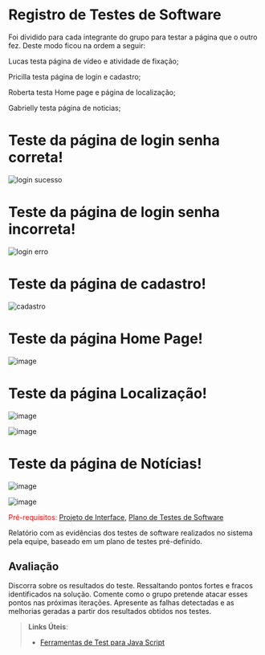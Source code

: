 # Registro de Testes de Software

Foi dividido para cada integrante do grupo para testar a página que o outro fez. Deste modo ficou na ordem a seguir:

Lucas testa página de vídeo e atividade de fixação;

Pricilla testa página de login e cadastro;

Roberta testa Home page e página de localização;

Gabrielly testa página de noticias;

# Teste da página de login senha correta!

![login sucesso](https://user-images.githubusercontent.com/114036574/204045323-c88ef794-f193-40bf-8739-7650e61c89f6.png)


# Teste da página de login senha incorreta!
![login erro](https://user-images.githubusercontent.com/114036574/204045376-4fda1878-6b07-403e-a03b-a0c0773d1317.png)

# Teste da página de cadastro!

![cadastro](https://user-images.githubusercontent.com/114036574/204057902-8ece6905-ae95-436b-a930-c92488c6d288.png)

# Teste da página Home Page!

![image](https://user-images.githubusercontent.com/93801572/204114042-172662dd-7647-487b-8abd-36d0f073c7e2.png)

# Teste da página Localização!

![image](https://user-images.githubusercontent.com/93801572/204114630-b0f22962-ad1f-42b0-b217-8399dfd2047d.png)

![image](https://user-images.githubusercontent.com/93801572/204114642-e26a5e68-957e-4573-8605-85a751ff954b.png)

# Teste da página de Notícias!
![image](https://user-images.githubusercontent.com/97044440/204144791-d84fc099-f93e-434a-8814-060fad2c4d6e.png)

![image](https://user-images.githubusercontent.com/97044440/204144806-9cc06379-df47-4c23-aff3-ca0b7b084f6c.png)






<span style="color:red">Pré-requisitos: <a href="3-Projeto de Interface.md"> Projeto de Interface</a></span>, <a href="8-Plano de Testes de Software.md"> Plano de Testes de Software</a>

Relatório com as evidências dos testes de software realizados no sistema pela equipe, baseado em um plano de testes pré-definido.

## Avaliação

Discorra sobre os resultados do teste. Ressaltando pontos fortes e fracos identificados na solução. Comente como o grupo pretende atacar esses pontos nas próximas iterações. Apresente as falhas detectadas e as melhorias geradas a partir dos resultados obtidos nos testes.

> **Links Úteis**:
> - [Ferramentas de Test para Java Script](https://geekflare.com/javascript-unit-testing/)
